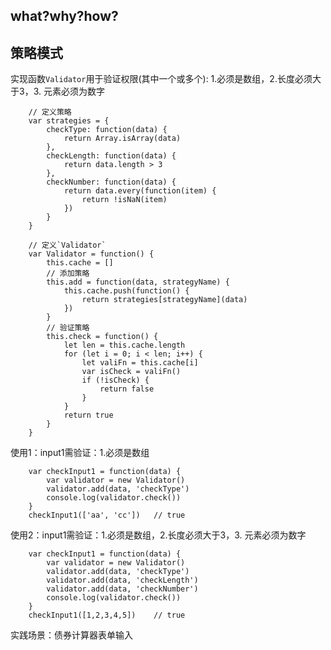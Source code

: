 ## what?why?how?



## 策略模式

实现函数`Validator`用于验证权限(其中一个或多个): 1.必须是数组，2.长度必须大于3，3. 元素必须为数字

        // 定义策略
        var strategies = {
            checkType: function(data) {
                return Array.isArray(data)
            },
            checkLength: function(data) {
                return data.length > 3
            },
            checkNumber: function(data) {
                return data.every(function(item) {
                    return !isNaN(item)
                })
            }
        }

        // 定义`Validator`
        var Validator = function() {
            this.cache = []
            // 添加策略
            this.add = function(data, strategyName) {
                this.cache.push(function() {
                    return strategies[strategyName](data)
                })
            }
            // 验证策略
            this.check = function() {
                let len = this.cache.length
                for (let i = 0; i < len; i++) {
                    let valiFn = this.cache[i]
                    var isCheck = valiFn()
                    if (!isCheck) {
                        return false
                    }
                }
                return true
            }
        }

使用1：input1需验证：1.必须是数组

        var checkInput1 = function(data) {
            var validator = new Validator()
            validator.add(data, 'checkType')
            console.log(validator.check())
        }
        checkInput1(['aa', 'cc'])   // true

使用2：input1需验证：1.必须是数组，2.长度必须大于3，3. 元素必须为数字

        var checkInput1 = function(data) {
            var validator = new Validator()
            validator.add(data, 'checkType')
            validator.add(data, 'checkLength')
            validator.add(data, 'checkNumber')
            console.log(validator.check())
        }
        checkInput1([1,2,3,4,5])    // true

实践场景：债券计算器表单输入